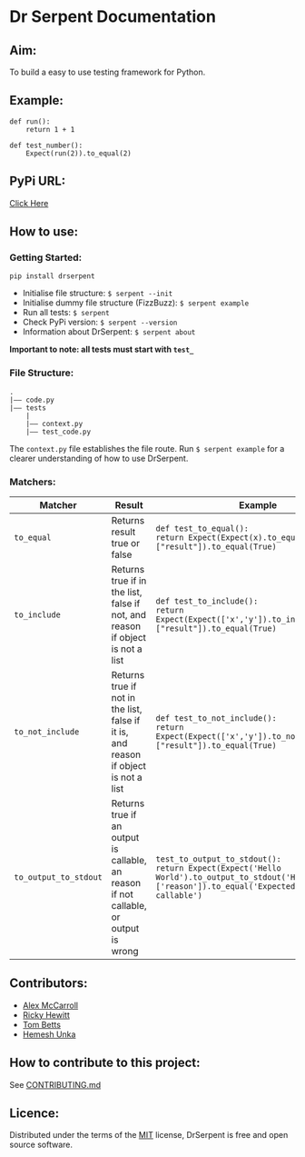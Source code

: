 # Dr Serpent Documentation

## Aim:
To build a easy to use testing framework for Python.

## Example:
```
def run():
    return 1 + 1

def test_number():
    Expect(run(2)).to_equal(2)
```

## PyPi URL:

[Click Here](https://pypi.org/project/drserpent/)

## How to use:

### Getting Started:

`pip install drserpent`

- Initialise file structure: `$ serpent --init`
- Initialise dummy file structure (FizzBuzz): `$ serpent example`
- Run all tests: `$ serpent`
- Check PyPi version: `$ serpent --version`
- Information about DrSerpent: `$ serpent about`

**Important to note: all tests must start with `test_`**

### File Structure:

```
.
|–– code.py
|–– tests
    |
    |–– context.py
    |–– test_code.py
```

The `context.py` file establishes the file route. Run `$ serpent example` for a clearer understanding of how to use DrSerpent.


### Matchers:

| Matcher | Result | Example |
|-----|-----|------|
| `to_equal` | Returns result true or false | `def test_to_equal():`<br>`return Expect(Expect(x).to_equal(x)["result"]).to_equal(True)` |
| `to_include` | Returns true if in the list, false if not, and reason if object is not a list | `def test_to_include():`<br>`return Expect(Expect(['x','y']).to_include('x')["result"]).to_equal(True)` |
| `to_not_include` | Returns true if not in the list, false if it is, and reason if object is not a list| `def test_to_not_include():`<br>`return Expect(Expect(['x','y']).to_not_include('z')["result"]).to_equal(True)`|
| `to_output_to_stdout` | Returns true if an output is callable, an reason if not callable, or output is wrong | `test_to_output_to_stdout():`<br>`return Expect(Expect('Hello World').to_output_to_stdout('Hello World')['reason']).to_equal('Expected: hello to be callable')`|

## Contributors:
* [Alex McCarroll](https://github.com/AlexMcCarroll)
* [Ricky Hewitt](https://github.com/rewitt94)
* [Tom Betts](https://github.com/T-Betts)
* [Hemesh Unka](https://github.com/Hemesh-Unka)

## How to contribute to this project:

See [CONTRIBUTING.md](https://github.com/DrSerpent/DrSerpent-Core/blob/master/CONTRIBUTING.md)

## Licence:

Distributed under the terms of the [MIT](https://github.com/DrSerpent/DrSerpent-Core/blob/master/LICENSE.txt) license, DrSerpent is free and open source software.
